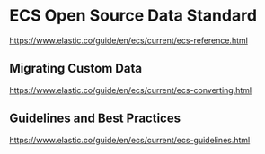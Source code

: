 
# ECS Open Source Data Standard
https://www.elastic.co/guide/en/ecs/current/ecs-reference.html

## Migrating Custom Data
https://www.elastic.co/guide/en/ecs/current/ecs-converting.html

## Guidelines and Best Practices
https://www.elastic.co/guide/en/ecs/current/ecs-guidelines.html

